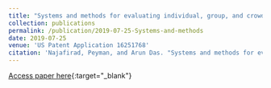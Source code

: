 ```yaml
---
title: "Systems and methods for evaluating individual, group, and crowd emotion engagement and attention"
collection: publications
permalink: /publication/2019-07-25-Systems-and-methods
date: 2019-07-25
venue: 'US Patent Application 16251768'
citation: 'Najafirad, Peyman, and Arun Das. "Systems and methods for evaluating individual, group, and crowd emotion engagement and attention." U.S. Patent Application No. 16/251,768.'
---
```

[Access paper here](https://patentimages.storage.googleapis.com/87/e3/85/808c6e76762da5/US20190228215A1.pdf){:target="_blank"}
